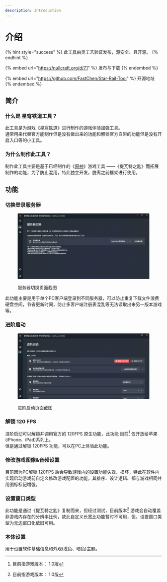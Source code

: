 ```yaml
---
description: Introduction
---
```


# 介绍

{% hint style="success" %}
此工具由灵工艺验证发布，源安全、且开源。
{% endhint %}

{% embed url="https://nullcraft.org/d/71" %}
发布与下载
{% endembed %}

{% embed url="https://github.com/FastChen/Star-Rail-Tool" %}
开源地址
{% endembed %}

## 简介

### 什么是 星穹铁道工具？

此工具是为游戏《[星穹铁道](https://sr.mihoyo.com/)》进行制作的游戏体验加强工具。\
通常用来代替官方能制作但是没有做出来的功能和解锁官方自带的功能但是没有开启入口等的小工具。

### 为什么制作此工具？

制作此工具主要是基于已经制作的《[原神](https://ys.mihoyo.com/)》游戏工具 ——《提瓦特之匙》而拓展制作的功能，为了防止混用，特此独立开发，脱离之前框架进行使用。

## 功能

### 切换登录服务器

<figure><img src="../../.gitbook/assets/star-rail_2.png" alt=""><figcaption><p>服务器切换页面截图</p></figcaption></figure>

此功能主要是用于单个PC客户端登录到不同服务器，可以防止重复下载文件浪费硬盘空间，节省更新时间，防止多客户端注册表混乱等无法读取出来另一版本游戏等。

### 进阶启动

<figure><img src="../../.gitbook/assets/star-rail_3.png" alt=""><figcaption><p>进阶启动页面截图</p></figcaption></figure>

### 解锁 120 FPS

进阶启动可以解锁并调用官方的 120FPS 原生功能，此功能 目前[^1] 仅开放给苹果(iPhone、iPad)系列上。\
但是通过解锁 120FPS 功能，可以在PC上体验此功能。

### 修改游戏图像&音频设置

目前因为PC解锁 120FPS 后会导致游戏内的设置功能失效、损坏，特此在软件内实现启动游戏前自定义修改游戏配置的功能，其排序、设计逻辑、都与游戏相同并用图标标记增强。

### 设置窗口类型

此功能是通过《提瓦特之匙》复制而来，但经过测试，目前版本[^2] 游戏会自动覆盖非游戏内存在的分辨率比例，故此自定义长宽比功能暂时不可用，但，设置窗口类型为无边窗口化依旧可用。

### 本体设置

用于设置软件基础信息和外观(浅色、暗色)主题。



[^1]: 目前指游戏版本： 1.0版

[^2]: 目前指游戏版本： 1.0版

